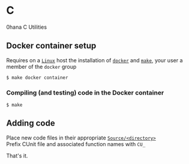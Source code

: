 # C
0hana C Utilities
## Docker container setup
Requires on a [`Linux`](https://github.com/torvalds/linux) host the installation of [`docker`](https://docs.docker.com/get-started/) and [`make`](https://www.gnu.org/software/make/), your user a member of the `docker` group 
```
$ make docker container
```
### Compiling (and testing) code in the Docker container
```
$ make
```
## Adding code
Place new code files in their appropriate [`Source/<directory>`](Source)  
Prefix CUnit file and associated function names with `CU_`

That's it.
